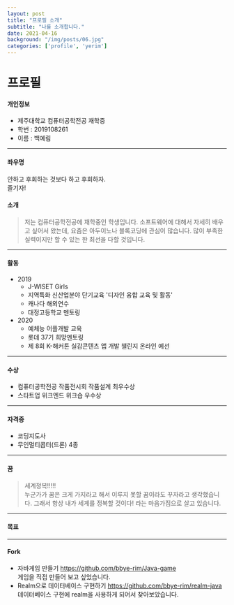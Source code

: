 ```yaml
---
layout: post
title: "프로필 소개"
subtitle: "나를 소개합니다."
date: 2021-04-16
background: "/img/posts/06.jpg"
categories: ['profile', 'yerim']
---
```


프로필
======
<!--수평선은 보통 최소 3개만 써도 됨 ***나 ---로-->
   
#### 개인정보
 * 제주대학교 컴퓨터공학전공 재학중
 * 학번 : 2019108261	
 * 이름 : 백예림
***
  
#### 좌우명
안하고 후회하는 것보다 하고 후회하자.  
즐기자!  

  
#### 소개
> 저는 컴퓨터공학전공에 재학중인 학생입니다. 소프트웨어에 대해서 자세히 배우고 싶어서 왔는데, 요즘은 아두이노나 블록코딩에 관심이 많습니다. 많이 부족한 실력이지만 할 수 있는 한 최선을 다할 것입니다.  
<!--줄바꿈하려면 띄어쓰기 최소 2번-->
***
  
#### 활동
 * 2019
    - J-WISET Girls
    - 지역특화 신산업분야 단기교육 '디자인 융합 교육 및 활동'
    - 캐나다 해외연수
    - 대정고등학교 멘토링
 * 2020
    - 예체능 어플개발 교육
    - 롯데 37기 희망멘토링
    - 제 8회 K-해커톤 실감콘텐츠 앱 개발 챌린지 온라인 예선
***
    
#### 수상
 * 컴퓨터공학전공 작품전시회 작품설계 최우수상
 * 스타트업 위크엔드 위크숍 우수상
***
  
#### 자격증
 * 코딩지도사
 * 무인멀티콥터(드론) 4종
***
  
#### 꿈
> 세계정복!!!!!  
> 누군가가 꿈은 크게 가지라고 해서 이루지 못할 꿈이라도 꾸자라고 생각했습니다. 그래서 항상 내가 세계를 정복할 것이다! 라는 마음가짐으로 살고 있습니다.
***
  
#### 목표
> 
***
  
#### Fork
 * 자바게임 만들기
<https://github.com/bbye-rim/Java-game>  
게임을 직접 만들어 보고 싶었습니다.
 * Realm으로 데이터베이스 구현하기
<https://github.com/bbye-rim/realm-java>  
데이터베이스 구현에 realm을 사용하게 되어서 찾아보았습니다.

